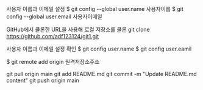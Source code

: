 사용자 이름과 이메일 설정
$ git config --global user.name 사용자이름
$ git config --global user.email 사용자이메일

GitHub에서 클론한 URL을 사용해 로컬 저장소를 클론
git clone https://github.com/adf123124/git1.git

사용자 이름과 이메일 설정 확인
$ git config user.name
$ git config user.eamil

$ git remote add origin 원격저장소주소

git pull origin main
git add README.md
git commit -m "Update README.md content"
git push origin main 